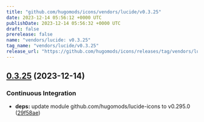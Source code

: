 ```yaml
---
title: "github.com/hugomods/icons/vendors/lucide/v0.3.25"
date: 2023-12-14 05:56:12 +0000 UTC
publishDate: 2023-12-14 05:56:32 +0000 UTC
draft: false
prerelease: false
name: "vendors/lucide: v0.3.25"
tag_name: "vendors/lucide/v0.3.25"
release_url: "https://github.com/hugomods/icons/releases/tag/vendors/lucide/v0.3.25"
---
```


## [0.3.25](https://github.com/hugomods/icons/compare/vendors/lucide/v0.3.24...vendors/lucide/v0.3.25) (2023-12-14)


### Continuous Integration

* **deps:** update module github.com/hugomods/lucide-icons to v0.295.0 ([29f58ae](https://github.com/hugomods/icons/commit/29f58ae89b26a38c8f4e952d2064689b9c7498cb))
